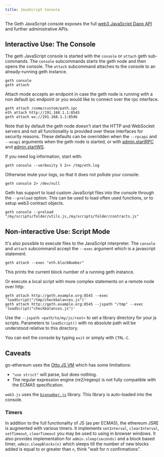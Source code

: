 ```yaml
---
title: JavaScript Console
---
```


The Geth JavaScript console exposes the full [web3 JavaScript Dapp
API](https://github.com/ethereum/wiki/wiki/JavaScript-API) and further administrative
APIs.

## Interactive Use: The Console

The geth JavaScript console is started with the `console` or `attach` geth sub-commands.
The `console` subcommands starts the geth node and then opens the console. The `attach`
subcommand attaches to the console to an already-running geth instance.

    geth console
    geth attach

Attach mode accepts an endpoint in case the geth node is running with a non default
ipc endpoint or you would like to connect over the rpc interface.

    geth attach /some/custom/path.ipc
    eth attach http://191.168.1.1:8545
    geth attach ws://191.168.1.1:8546

Note that by default the geth node doesn't start the HTTP and WebSocket servers and not
all functionality is provided over these interfaces for security reasons. These defaults
can be overridden when the `--rpcapi` and `--wsapi` arguments when the geth node is
started, or with [admin.startRPC](../rpc/ns-admin#admin_startrpc) and
[admin.startWS](../rpc/ns-admin#admin_startws).

If you need log information, start with:

    geth console --verbosity 5 2>> /tmp/eth.log

Otherwise mute your logs, so that it does not pollute your console:

    geth console 2> /dev/null

Geth has support to load custom JavaScript files into the console through the `--preload`
option. This can be used to load often used functions, or to setup web3 contract objects.

    geth console --preload "/my/scripts/folder/utils.js,/my/scripts/folder/contracts.js"

## Non-interactive Use: Script Mode

It's also possible to execute files to the JavaScript interpreter. The `console` and
`attach` subcommand accept the `--exec` argument which is a javascript statement.

    geth attach --exec "eth.blockNumber"

This prints the current block number of a running geth instance.

Or execute a local script with more complex statements on a remote node over http:

    geth attach http://geth.example.org:8545 --exec 'loadScript("/tmp/checkbalances.js")'
    geth attach http://geth.example.org:8545 --jspath "/tmp" --exec 'loadScript("checkbalances.js")'

Use the `--jspath <path/to/my/js/root>` to set a library directory for your js scripts.
Parameters to `loadScript()` with no absolute path will be understood relative to this
directory.

You can exit the console by typing `exit` or simply with `CTRL-C`.

## Caveats

go-ethereum uses the [Otto JS VM](https://github.com/robertkrimen/otto) which has some
limitations:

* `"use strict"` will parse, but does nothing.
* The regular expression engine (re2/regexp) is not fully compatible with the ECMA5
  specification.

`web3.js` uses the [`bignumber.js`](https://github.com/MikeMcl/bignumber.js) library.
This library is auto-loaded into the console.

### Timers

In addition to the full functionality of JS (as per ECMA5), the ethereum JSRE is augmented
with various timers. It implements `setInterval`, `clearInterval`, `setTimeout`,
`clearTimeout` you may be used to using in browser windows. It also provides
implementation for `admin.sleep(seconds)` and a block based timer, `admin.sleepBlocks(n)`
which sleeps till the number of new blocks added is equal to or greater than `n`, think
"wait for n confirmations".
